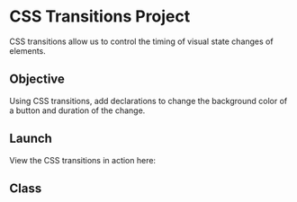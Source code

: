 # CSS Transitions Project

CSS transitions allow us to control the timing of visual state changes of elements.

## Objective

Using CSS transitions, add declarations to change the background color of a button and duration of the change.



## Launch

View the CSS transitions in action here:

## Class

